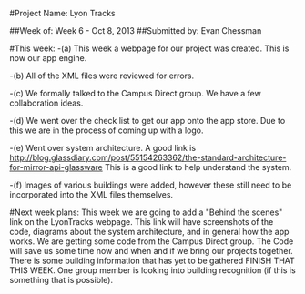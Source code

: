 #Project Name:  Lyon Tracks

##Week of: Week 6 - Oct 8, 2013
##Submitted by: Evan Chessman

#This week:
-(a)	This week a webpage for our project was created. This is now our app engine. 

-(b)	All of the XML files were reviewed for errors.

-(c)	We formally talked to the Campus Direct group. We have a few collaboration ideas.

-(d)	We went over the check list to get our app onto the app store. Due to this we are in the process of coming up with a logo.

-(e)	Went over system architecture. A good link is http://blog.glassdiary.com/post/55154263362/the-standard-architecture-for-mirror-api-glassware This is a good link to help understand 		the system.

-(f)	Images of various buildings were added, however these still need to be incorporated into the XML files themselves.  	




#Next week plans:
This week we are going to add a "Behind the scenes" link on the LyonTracks webpage. This link will have screenshots of the code, diagrams about the system architecture, and in general how the app works. We are getting some code from the Campus Direct group. The Code will save us some time now and when and if we bring our projects together. There is some building information that has yet to be gathered FINISH THAT THIS WEEK. One group member is looking into building recognition (if this is something that is possible).
